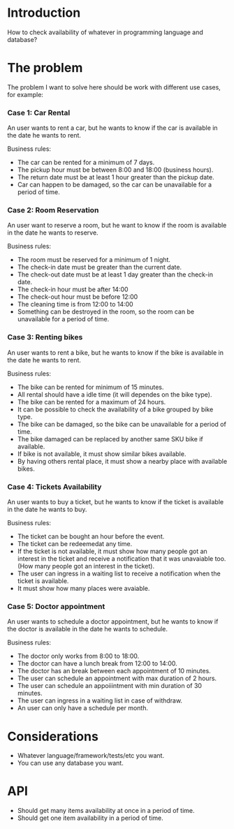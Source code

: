 # Introduction

How to check availability of whatever in programming language and database?

# The problem

The problem I want to solve here should be work with different use cases, for example:

### Case 1: Car Rental

An user wants to rent a car, but he wants to know if the car is available in the date he wants to rent.

Business rules:

- The car can be rented for a minimum of 7 days.
- The pickup hour must be between 8:00 and 18:00 (business hours).
- The return date must be at least 1 hour greater than the pickup date.
- Car can happen to be damaged, so the car can be unavailable for a period of time.

### Case 2: Room Reservation

An user want to reserve a room, but he want to know if the room is available in the date he wants to reserve.

Business rules:

- The room must be reserved for a minimum of 1 night.
- The check-in date must be greater than the current date.
- The check-out date must be at least 1 day greater than the check-in date.
- The check-in hour must be after 14:00
- The check-out hour must be before 12:00
- The cleaning time is from 12:00 to 14:00
- Something can be destroyed in the room, so the room can be unavailable for a period of time.

### Case 3: Renting bikes

An user wants to rent a bike, but he wants to know if the bike is available in the date he wants to rent.

Business rules:

- The bike can be rented for minimum of 15 minutes.
- All rental should have a idle time (it will dependes on the bike type).
- The bike can be rented for a maximum of 24 hours.
- It can be possible to check the availability of a bike grouped by bike type.
- The bike can be damaged, so the bike can be unavailable for a period of time.
- The bike damaged can be replaced by another same SKU bike if available.
- If bike is not available, it must show similar bikes available.
- By having others rental place, it must show a nearby place with available bikes. 

### Case 4: Tickets Availability

An user wants to buy a ticket, but he wants to know if the ticket is available in the date he wants to buy.

Business rules:

- The ticket can be bought an hour before the event.
- The ticket can be redeemedat any time.
- If the ticket is not available, it must show how many people got an interest in the ticket and receive a notification that it was unavaiable too. (How many people got an interest in the ticket).
- The user can ingress in a waiting list to receive a notification when the ticket is available.
- It must show how many places were avaiable.

### Case 5: Doctor appointment

An user wants to schedule a doctor appointment, but he wants to know if the doctor is available in the date he wants to schedule.

Business rules:

- The doctor only works from 8:00 to 18:00.
- The doctor can have a lunch break from 12:00 to 14:00.
- The doctor has an break between each appointment of 10 minutes.
- The user can schedule an appointment with max duration of 2 hours.
- The user can schedule an appoiiintment with min duration of 30 minutes.
- The user can ingress in a waiting list in case of withdraw.
- An user can only have a schedule per month.

# Considerations

- Whatever language/framework/tests/etc you want.
- You can use any database you want.

# API

- Should get many items availability at once in a period of time.
- Should get one item availability in a period of time.

